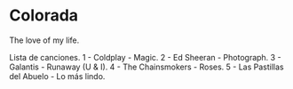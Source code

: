 # Colorada
The love of my life.

Lista de canciones.
1 - Coldplay - Magic.
2 - Ed Sheeran - Photograph.
3 - Galantis - Runaway (U & I).
4 - The Chainsmokers - Roses.
5 - Las Pastillas del Abuelo - Lo más lindo.
